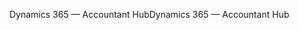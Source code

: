 <span data-ttu-id="114b3-101">Dynamics 365 — Accountant Hub</span><span class="sxs-lookup"><span data-stu-id="114b3-101">Dynamics 365 — Accountant Hub</span></span>
